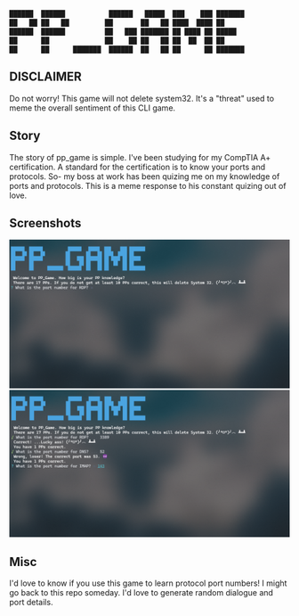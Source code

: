 ```
██████  ██████           ██████   █████  ███    ███ ███████ 
██   ██ ██   ██         ██       ██   ██ ████  ████ ██      
██████  ██████          ██   ███ ███████ ██ ████ ██ █████   
██      ██              ██    ██ ██   ██ ██  ██  ██ ██      
██      ██      ███████  ██████  ██   ██ ██      ██ ███████
```

## DISCLAIMER
Do not worry! This game will not delete system32. It's a "threat" used to meme the overall sentiment of this CLI game.

## Story
The story of pp_game is simple. I've been studying for my CompTIA A+ certification. A standard for the certification is to know your ports and protocols. So- my boss at work has been quizing me on my knowledge of ports and protocols. This is a meme response to his constant quizing out of love.

## Screenshots
![image](https://github.com/dionhobdy/pp_game/blob/main/source/assets/1.png?raw=true)
![image](https://github.com/dionhobdy/pp_game/blob/main/source/assets/2.png?raw=true)

## Misc
I'd love to know if you use this game to learn protocol port numbers! I might go back to this repo someday. I'd love to generate random dialogue and port details.

